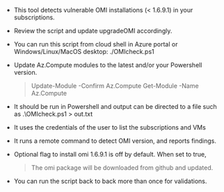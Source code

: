 - This tool detects vulnerable OMI installations (< 1.6.9.1) in your subscriptions.

- Review the script and update upgradeOMI accordingly.

- You can run this script from cloud shell in Azure portal or Windows/Linux/MacOS desktop: ./OMIcheck.ps1

- Update Az.Compute modules to the latest and/or your Powershell version.

  > Update-Module -Confirm Az.Compute
  > Get-Module -Name Az.Compute

- It should be run in Powershell and output can be directed to a file such as .\OMIcheck.ps1 > out.txt

- It uses the credentials of the user to list the subscriptions and VMs

- It runs a remote command to detect OMI version, and reports findings.

- Optional flag to install omi 1.6.9.1 is off by default. When set to true,
   > The omi package will be downloaded from github and updated.

- You can run the script back to back more than once for validations.
